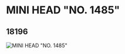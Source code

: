 # MINI HEAD "NO. 1485"
## 18196
![MINI HEAD "NO. 1485"](https://lc-www-live-s.legocdn.com/media/bricks/5/2/6079739.jpg)